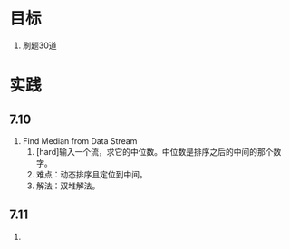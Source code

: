 # 目标
1. 刷题30道

# 实践

## 7.10
1.  Find Median from Data Stream
    1.  [hard]输入一个流，求它的中位数。中位数是排序之后的中间的那个数字。
    2.  难点：动态排序且定位到中间。
    3.  解法：双堆解法。

## 7.11
1.  